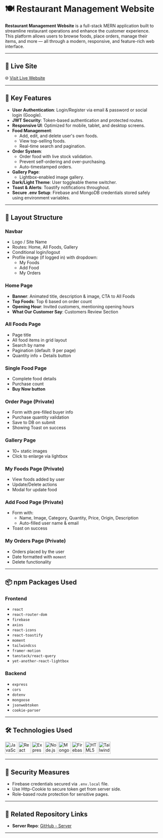 # 🍽️ Restaurant Management Website

**Restaurant Management Website** is a full-stack MERN application built to streamline restaurant operations and enhance the customer experience. This platform allows users to browse foods, place orders, manage their items, and more — all through a modern, responsive, and feature-rich web interface.

---

## 🚀 Live Site

🌐 [Visit Live Website](https://restaurant-management-ac40f.web.app/)

---

## 🔑 Key Features

- **User Authentication**: Login/Register via email & password or social login (Google).
- **JWT Security**: Token-based authentication and protected routes.
- **Responsive UI**: Optimized for mobile, tablet, and desktop screens.
- **Food Management**:
  - Add, edit, and delete user's own foods.
  - View top-selling foods.
  - Real-time search and pagination.
- **Order System**:
  - Order food with live stock validation.
  - Prevent self-ordering and over-purchasing.
  - Auto-timestamped orders.
- **Gallery Page**:
  - Lightbox-enabled image gallery.
- **Dark/Light Theme**: User toggleable theme switcher.
- **Toast & Alerts**: Toastify notifications throughout.
- **Secure .env Setup**: Firebase and MongoDB credentials stored safely using environment variables.

---

## 🧭 Layout Structure

### Navbar

- Logo / Site Name
- Routes: Home, All Foods, Gallery
- Conditional login/logout
- Profile image (if logged in) with dropdown:
  - My Foods
  - Add Food
  - My Orders

### Home Page

- **Banner**: Animated title, description & image, CTA to All Foods
- **Top Foods**: Top 6 based on order count
- **Opening Hour**: Invited customers, mentioning opening hours
- **What Our Customer Say**: Customers Review Section

### All Foods Page

- Page title
- All food items in grid layout
- Search by name
- Pagination (default: 9 per page)
- Quantity info + Details button

### Single Food Page

- Complete food details
- Purchase count
- **Buy Now button**

### Order Page (Private)

- Form with pre-filled buyer info
- Purchase quantity validation
- Save to DB on submit
- Showing Toast on success

### Gallery Page

- 10+ static images
- Click to enlarge via lightbox

### My Foods Page (Private)

- View foods added by user
- Update/Delete actions
- Modal for update food

### Add Food Page (Private)

- Form with:
  - Name, Image, Category, Quantity, Price, Origin, Description
  - Auto-filled user name & email
- Toast on success

### My Orders Page (Private)

- Orders placed by the user
- Date formatted with `moment`
- Delete functionality

---

## 📦 npm Packages Used

### Frontend

- `react`
- `react-router-dom`
- `firebase`
- `axios`
- `react-icons`
- `react-toastify`
- `moment`
- `tailwindcss`
- `framer-motion`
- `tanstack/react-query`
- `yet-another-react-lightbox`

### Backend

- `express`
- `cors`
- `dotenv`
- `mongoose`
- `jsonwebtoken`
- `cookie-parser`

---

## 🛠 Technologies Used

<div align="left">
  <img src="https://cdn.jsdelivr.net/gh/devicons/devicon/icons/javascript/javascript-original.svg" height="40" alt="JavaScript" />
  <img src="https://cdn.simpleicons.org/react/61DAFB" height="40" alt="React" />
  <img src="https://cdn.jsdelivr.net/gh/devicons/devicon/icons/express/express-original.svg" height="40" alt="Express" />
  <img src="https://cdn.jsdelivr.net/gh/devicons/devicon/icons/nodejs/nodejs-original.svg" height="40" alt="Node.js" />
  <img src="https://cdn.jsdelivr.net/gh/devicons/devicon/icons/mongodb/mongodb-original.svg" height="40" alt="MongoDB" />
  <img src="https://www.vectorlogo.zone/logos/firebase/firebase-icon.svg" height="40" alt="Firebase" />
  <img src="https://cdn.jsdelivr.net/gh/devicons/devicon/icons/html5/html5-original.svg" height="40" alt="HTML5" />
  <img src="https://cdn.simpleicons.org/tailwindcss/06B6D4" height="40" alt="Tailwind CSS" />
</div>

---

## 🔐 Security Measures

- Firebase credentials secured via `.env.local` file.
- Use Http-Cookie to secure token get from server side.
- Role-based route protection for sensitive pages.

---

## 📁 Related Repository Links

- **Server Repo**: [GitHub - Server](https://github.com/coder-binary1/11-restaurant-management-server)

---
